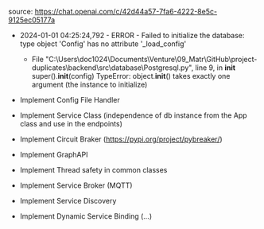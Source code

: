 source: https://chat.openai.com/c/42d44a57-7fa6-4222-8e5c-9125ec05177a

- 2024-01-01 04:25:24,792 - ERROR - Failed to initialize the database: type object 'Config' has no attribute '_load_config'
  - File "C:\Users\doc1024\Documents\Venture\09_Matr\GitHub\project-duplicates\backend\src\database\Postgresql.py", line 9, in __init__
    super().__init__(config)
        TypeError: object.__init__() takes exactly one argument (the instance to initialize)

- Implement Config File Handler
- Implement Service Class (independence of db instance from the App class and use in the endpoints)
- Implement Circuit Braker (https://pypi.org/project/pybreaker/)
- Implement GraphAPI
- Implement Thread safety in common classes
- Implement Service Broker (MQTT)
- Implement Service Discovery
- Implement Dynamic Service Binding (...)